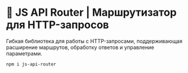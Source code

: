 
# 🚀 JS API Router | Маршрутизатор для HTTP-запросов

Гибкая библиотека для работы с HTTP-запросами, поддерживающая расширение маршрутов, обработку ответов и управление параметрами.

    npm i js-api-router
